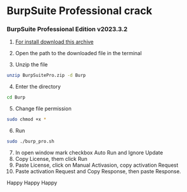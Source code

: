 # BurpSuite Professional crack

### BurpSuite Professional Edition v2023.3.2

1. [For install download this archive](https://drive.google.com/file/d/1FPgQYcPpCv4pYve81YyqJeY0KckinAbN/view?usp=sharing)

1. Open the path to the downloaded file in the terminal
2. Unzip the file
```bash
unzip BurpSuitePro.zip -d Burp
```
4. Enter the directory
```bash
cd Burp
```
5. Change file permission
```bash
sudo chmod +x *
```
6. Run
```bash
sudo ./burp_pro.sh
```
7. In open window mark checkbox Auto Run and Ignore Update
8. Copy License, them click Run
9. Paste License, click on Manual Activasion, copy activation Request
10. Paste activation Request and Copy Response, then paste Response.

Happy Happy Happy
